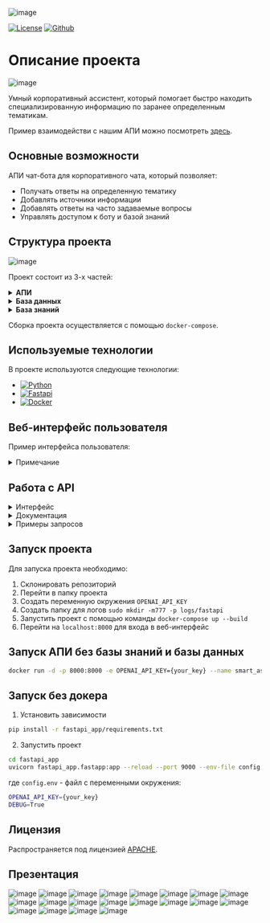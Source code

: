 ![image](https://github.com/user-attachments/assets/d553ab23-de56-48cd-a28a-876c001a2f78)



[![License][license-shield]][license-url]
[![Github][github-shield]][github-url]



# Описание проекта
![image](https://github.com/user-attachments/assets/0cc5abe3-5a14-46e4-8924-258bb0c745bb)



Умный корпоративный ассистент, который помогает быстро находить специализированную информацию по заранее определенным тематикам.

Пример взаимодействи с нашим АПИ можно посмотреть [здесь][demo-url-front].

## Основные возможности
АПИ чат-бота для корпоративного чата, который позволяет:
* Получать ответы на определенную тематику
* Добавлять источники информации
* Добавлять ответы на часто задаваемые вопросы
* Управлять доступом к боту и базой знаний

## Структура проекта
![image](https://github.com/user-attachments/assets/2a92279c-8396-4430-8372-2a7cf75335d8)


Проект состоит из 3-х частей:

<details>
  <summary><b><strong>АПИ</strong></b></summary>
  
  FastAPI приложение, которое предоставляет доступ к боту и базе знаний. 
    Приложение состоит из 3-х частей:

* АПИ чат-бота (простой и расширенный)
* АПИ базы знаний (добавление индексов)
* АПИ для администрирования проекта

</details>
<details>
  <summary><b><strong>База данных</strong></b></summary>
  
PostgreSQL база данных, которая хранит:
  * Информацию о компаниях
  * Информацию о ключах к АПИ
  * Информацию о запросах пользователей
  * Правила фильтрации запросов

</details>

<details>
  <summary><b><strong>База знаний</strong></b></summary>
  
  В базе знаний хранятся индексы:
  * Индекс для поиска ответов на вопросы, связанные с ТК
  * Индекс для поиска ответов на общие вопросы по бизнесу
  * Индекс для поиска ответов на вопросы, связанные с уплатой налогов
  * Индекс для поиска ответов на вопросы, связанные с бухучетом

</details>

Сборка проекта осуществляется с помощью `docker-compose`.

## Используемые технологии

В проекте используются следующие технологии:

* [![Python][python]][python-url]
* [![Fastapi][Fastapi]][Fastapi-url]
* [![Docker][Docker]][Docker-url]


## Веб-интерфейс пользователя

Пример интерфейса пользователя:


<details>
  <summary>Примечание</summary>
  
  В данный момент веб-интерфейс находится в разработке.
</details>


## Работа с API

<details>
  <summary>Интерфейс</summary>

  АПИ доступно по адресу `http://localhost:8000/docs`

  ![img][product-screenshot2]
</details>

<details>
  <summary>Документация</summary>

  Документация доступна по адресу `http://localhost:8000/redoc`
  
  ![img][product-screenshot3]
</details>

<details>
  <summary>Примеры запросов</summary>

1. HTTP запрос

    ```bash
    http://localhost:8000/api/chatbot_simple/1
    ```
   Параметры:
    * `user_input` - вопрос пользователя
    * `params` - параметры запроса
    * `api_key` - ключ для доступа к АПИ

    ```json
    {
      "user_input": "Что такое НДФЛ?",
      "question": {
        "api_key": "API_KEY"
      }
    }
   ```
2. CURL запрос

    ```bash
        curl -X 'POST' \
          'http://localhost:8000/api/chatbot_simple/1' \
          -H 'accept: application/json' \
          -H 'Content-Type: application/json' \
          -d '{
          "user_input": "Что такое НДФЛ?",
          "question": {
            "api_key": "API_KEY"
          }
        }'
    ```

</details>

## Запуск проекта

Для запуска проекта необходимо:
1. Склонировать репозиторий
2. Перейти в папку проекта
3. Создать переменную окружения `OPENAI_API_KEY`
4. Создать папку для логов `sudo mkdir -m777 -p logs/fastapi`
5. Запустить проект с помощью команды `docker-compose up --build`
6. Перейти на `localhost:8000` для входа в веб-интерфейс

## Запуск АПИ без базы знаний и базы данных
```bash
docker run -d -p 8000:8000 -e OPENAI_API_KEY={your_key} --name smart_assistant smart_assistant
```

## Запуск без докера
1. Установить зависимости
```bash
pip install -r fastapi_app/requirements.txt
```
2. Запустить проект
```bash
cd fastapi_app
uvicorn fastapi_app.fastapp:app --reload --port 9000 --env-file config.env
```
где `config.env` - файл с переменными окружения:
```bash
OPENAI_API_KEY={your_key}
DEBUG=True
```

## Лицензия

Распространяется под лицензией [APACHE][license-url].

<!-- MARKDOWN LINKS & IMAGES -->
<!-- https://www.markdownguide.org/basic-syntax/#reference-style-links -->
[license-shield]: https://img.shields.io/badge/License-APACHE-yellow.svg?style=for-the-badge
[license-url]: https://github.com/CyberMaryVer/ai_assistant/blob/main/LICENSE
[product-logo]: images/logo.jpg
[demo-url]: http://178.170.196.101:8080/
[product-screenshot1]: images/landing.jpg
[product-screenshot2]: images/api.jpg
[product-screenshot3]: images/docs.jpg
[product-screenshot4]: images/front.jpg
[product-schema]: images/architecture.png
[Fastapi]: https://img.shields.io/badge/Fastapi-0.68.1-blue?style=for-the-badge
[Fastapi-url]: https://fastapi.tiangolo.com/
[PostgreSQL]: https://img.shields.io/badge/PostgreSQL-13.3-blue?style=for-the-badge
[PostgreSQL-url]: https://www.postgresql.org/
[Docker]: https://img.shields.io/badge/Docker-20.10.7-blue?style=for-the-badge
[Docker-url]: https://www.docker.com/
[python]: https://img.shields.io/badge/Python-3.9.6-blue?style=for-the-badge
[python-url]: https://www.python.org/
[github-shield]: https://img.shields.io/badge/Github-000000?style=for-the-badge&logo=github&logoColor=white
[github-url]: https://github.com/CyberMaryVer/ai_assistant
[linkedin-shield]: https://img.shields.io/badge/LinkedIn-0077B5?style=for-the-badge&logo=linkedin&logoColor=white
[linkedin-url]: https://www.linkedin.com/in/maria-startseva/
[demo-url-front]: https://cybermaryver-simple-front-for-chatbot-app-0tqyzf.streamlit.app/

## Презентация

![image](https://github.com/user-attachments/assets/2be7e3f5-de7c-4ee5-9eaa-8f18dd51e053)
![image](https://github.com/user-attachments/assets/5d8c47dd-1a2b-4c08-80df-8e7aae2ae97a)
![image](https://github.com/user-attachments/assets/134de769-8808-453b-97b7-8df8c6145ae3)
![image](https://github.com/user-attachments/assets/1d4bef05-4826-4e1a-8a02-384f97dfd168)
![image](https://github.com/user-attachments/assets/22d3c880-40b7-4e2c-b83c-dee787be29dc)
![image](https://github.com/user-attachments/assets/87efdc14-f03c-4095-b6b4-035e03a34220)
![image](https://github.com/user-attachments/assets/606461f6-739a-495f-9680-6a77552fe3ce)
![image](https://github.com/user-attachments/assets/a495b4d0-2a0b-4971-8177-9c5cedb4fe9c)
![image](https://github.com/user-attachments/assets/9cc3e62f-d785-4bb4-9e96-5d1c46df5137)
![image](https://github.com/user-attachments/assets/e55d6cf6-1dfe-4bbe-8837-926f73560630)
![image](https://github.com/user-attachments/assets/aad58b6a-dc0c-45cf-9883-ab4418a42194)
![image](https://github.com/user-attachments/assets/d70caf06-90ca-4b1d-b859-f5d24b794b01)
![image](https://github.com/user-attachments/assets/153b9106-91be-434d-8f21-c2f4cedaad15)
![image](https://github.com/user-attachments/assets/65ad8a47-6483-4bd3-930a-ecbac4c3480f)
![image](https://github.com/user-attachments/assets/b6cbe7fc-5f56-4a73-bb10-dcd6c10e93b5)
![image](https://github.com/user-attachments/assets/ce4c3842-5eae-4fcb-b562-c8469dae98a8)
![image](https://github.com/user-attachments/assets/ec9e656f-063e-4589-b770-2f8af6d3ed26)
![image](https://github.com/user-attachments/assets/ad43ea87-6adc-4a03-911d-b8fd88834702)
![image](https://github.com/user-attachments/assets/68f95c0b-4013-4a30-aeaf-5903b8e000e7)
![image](https://github.com/user-attachments/assets/34bbde24-d3fc-4c40-8f11-069150c2182c)







